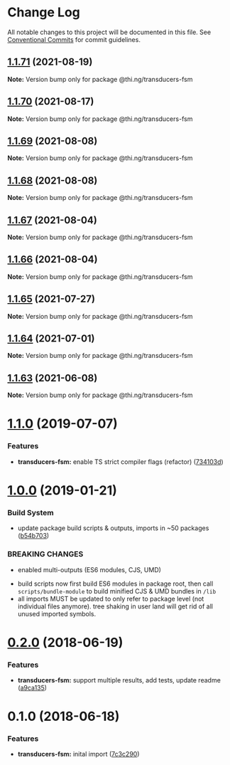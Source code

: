 # Change Log

All notable changes to this project will be documented in this file.
See [Conventional Commits](https://conventionalcommits.org) for commit guidelines.

## [1.1.71](https://github.com/thi-ng/umbrella/compare/@thi.ng/transducers-fsm@1.1.70...@thi.ng/transducers-fsm@1.1.71) (2021-08-19)

**Note:** Version bump only for package @thi.ng/transducers-fsm





## [1.1.70](https://github.com/thi-ng/umbrella/compare/@thi.ng/transducers-fsm@1.1.69...@thi.ng/transducers-fsm@1.1.70) (2021-08-17)

**Note:** Version bump only for package @thi.ng/transducers-fsm





## [1.1.69](https://github.com/thi-ng/umbrella/compare/@thi.ng/transducers-fsm@1.1.68...@thi.ng/transducers-fsm@1.1.69) (2021-08-08)

**Note:** Version bump only for package @thi.ng/transducers-fsm





## [1.1.68](https://github.com/thi-ng/umbrella/compare/@thi.ng/transducers-fsm@1.1.67...@thi.ng/transducers-fsm@1.1.68) (2021-08-08)

**Note:** Version bump only for package @thi.ng/transducers-fsm





## [1.1.67](https://github.com/thi-ng/umbrella/compare/@thi.ng/transducers-fsm@1.1.66...@thi.ng/transducers-fsm@1.1.67) (2021-08-04)

**Note:** Version bump only for package @thi.ng/transducers-fsm





## [1.1.66](https://github.com/thi-ng/umbrella/compare/@thi.ng/transducers-fsm@1.1.65...@thi.ng/transducers-fsm@1.1.66) (2021-08-04)

**Note:** Version bump only for package @thi.ng/transducers-fsm





## [1.1.65](https://github.com/thi-ng/umbrella/compare/@thi.ng/transducers-fsm@1.1.64...@thi.ng/transducers-fsm@1.1.65) (2021-07-27)

**Note:** Version bump only for package @thi.ng/transducers-fsm





## [1.1.64](https://github.com/thi-ng/umbrella/compare/@thi.ng/transducers-fsm@1.1.63...@thi.ng/transducers-fsm@1.1.64) (2021-07-01)

**Note:** Version bump only for package @thi.ng/transducers-fsm





## [1.1.63](https://github.com/thi-ng/umbrella/compare/@thi.ng/transducers-fsm@1.1.62...@thi.ng/transducers-fsm@1.1.63) (2021-06-08)

**Note:** Version bump only for package @thi.ng/transducers-fsm





# [1.1.0](https://github.com/thi-ng/umbrella/compare/@thi.ng/transducers-fsm@1.0.19...@thi.ng/transducers-fsm@1.1.0) (2019-07-07)

### Features

* **transducers-fsm:** enable TS strict compiler flags (refactor) ([734103d](https://github.com/thi-ng/umbrella/commit/734103d))

# [1.0.0](https://github.com/thi-ng/umbrella/compare/@thi.ng/transducers-fsm@0.2.36...@thi.ng/transducers-fsm@1.0.0) (2019-01-21)

### Build System

* update package build scripts & outputs, imports in ~50 packages ([b54b703](https://github.com/thi-ng/umbrella/commit/b54b703))

### BREAKING CHANGES

* enabled multi-outputs (ES6 modules, CJS, UMD)

- build scripts now first build ES6 modules in package root, then call
  `scripts/bundle-module` to build minified CJS & UMD bundles in `/lib`
- all imports MUST be updated to only refer to package level
  (not individual files anymore). tree shaking in user land will get rid of
  all unused imported symbols.

<a name="0.2.0"></a>
# [0.2.0](https://github.com/thi-ng/umbrella/compare/@thi.ng/transducers-fsm@0.1.0...@thi.ng/transducers-fsm@0.2.0) (2018-06-19)

### Features

* **transducers-fsm:** support multiple results, add tests, update readme ([a9ca135](https://github.com/thi-ng/umbrella/commit/a9ca135))

<a name="0.1.0"></a>
# 0.1.0 (2018-06-18)

### Features

* **transducers-fsm:** inital import ([7c3c290](https://github.com/thi-ng/umbrella/commit/7c3c290))
